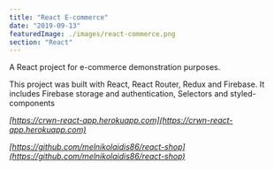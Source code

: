 ```yaml
---
title: "React E-commerce"
date: "2019-09-13"
featuredImage: ./images/react-commerce.png
section: "React"
---
```


A React project for e-commerce demonstration purposes.

This project was built with React, React Router, Redux and Firebase. It includes Firebase storage and authentication, Selectors and styled-components

<em>[https://crwn-react-app.herokuapp.com](https://crwn-react-app.herokuapp.com)</em>

<em>[https://github.com/melnikolaidis86/react-shop](https://github.com/melnikolaidis86/react-shop)</em> 

